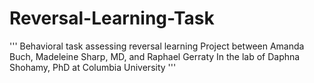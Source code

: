 # Reversal-Learning-Task
'''
Behavioral task assessing reversal learning
Project between Amanda Buch, Madeleine Sharp, MD, and Raphael Gerraty
In the lab of Daphna Shohamy, PhD at Columbia University
'''
